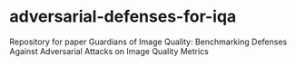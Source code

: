 # adversarial-defenses-for-iqa
Repository for paper Guardians of Image Quality: Benchmarking Defenses Against Adversarial Attacks on Image Quality Metrics
